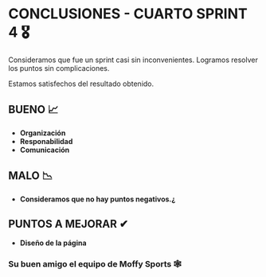 # CONCLUSIONES - CUARTO SPRINT 4 🎖️

Consideramos que fue un sprint casi sin inconvenientes. Logramos resolver los puntos sin complicaciones.

Estamos satisfechos del resultado obtenido.

## BUENO 📈

- **Organización**
- **Responabilidad**
- **Comunicación**

## MALO 📉

- **Consideramos que no hay puntos negativos.¿**

## PUNTOS A MEJORAR ✔

- **Diseño de la página**

### Su buen amigo el equipo de Moffy Sports 🕸️
